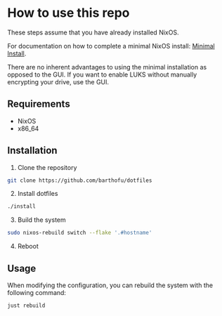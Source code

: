 # How to use this repo

These steps assume that you have already installed NixOS.

For documentation on how to complete a minimal NixOS install: [Minimal Install](minimal-install.md).

There are no inherent advantages to using the minimal installation as opposed to the GUI. If you want to enable LUKS without manually encrypting your drive, use the GUI.

## Requirements

- NixOS
- x86_64

## Installation

1. Clone the repository
```bash
git clone https://github.com/barthofu/dotfiles
```
2. Install dotfiles
```bash
./install
```
3. Build the system 
```bash
sudo nixos-rebuild switch --flake '.#hostname'
```
4. Reboot

## Usage

When modifying the configuration, you can rebuild the system with the following command:
```bash
just rebuild
```